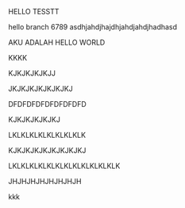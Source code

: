 HELLO TESSTT


hello branch 6789 asdhjahdjhajdhjahdjahdjhadhasd

AKU ADALAH HELLO WORLD

KKKK

KJKJKJKJKJJ

JKJKJKJKJKJKJKJ

DFDFDFDFDFDFDFDFD


KJKJKJKJKJKJ


LKLKLKLKLKLKLKLKLK

KJKJKJKJKJKJKJKJKJ


LKLKLKLKLKLKLKLKLKLKLKLKLK

JHJHJHJHJHJHJHJH

kkk